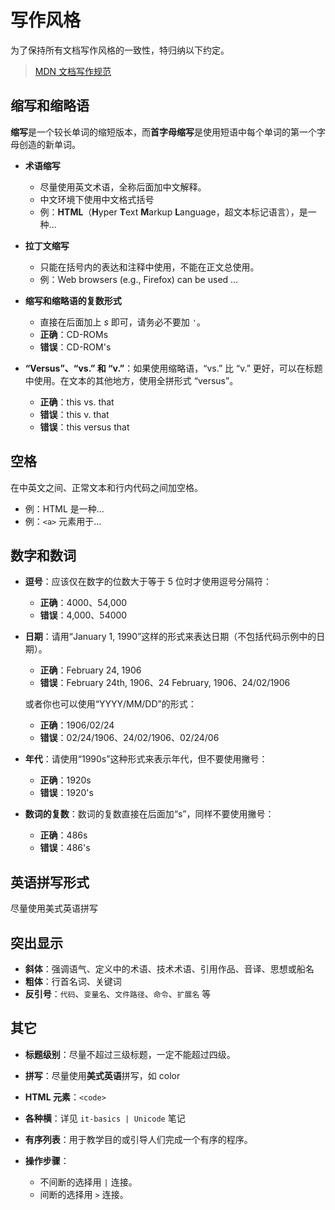 # 写作风格

为了保持所有文档写作风格的一致性，特归纳以下约定。

> [MDN 文档写作规范](https://developer.mozilla.org/zh-CN/docs/MDN/Writing_guidelines/Writing_style_guide)

## 缩写和缩略语

**缩写**是一个较长单词的缩短版本，而**首字母缩写**是使用短语中每个单词的第一个字母创造的新单词。

- **术语缩写**
    - 尽量使用英文术语，全称后面加中文解释。
    - 中文环境下使用中文格式括号
    - 例：**HTML**（**H**yper **T**ext **M**arkup **L**anguage，超文本标记语言），是一种...
    
- **拉丁文缩写**

    - 只能在括号内的表达和注释中使用，不能在正文总使用。
    - 例：Web browsers (e.g., Firefox) can be used ...

- **缩写和缩略语的复数形式**

    - 直接在后面加上 *s* 即可，请务必不要加 `'`。
    - **正确**：CD-ROMs
    - **错误**：CD-ROM's

- **“Versus”、“vs.” 和 “v.”**：如果使用缩略语，“vs.” 比 “v.” 更好，可以在标题中使用。在文本的其他地方，使用全拼形式 “versus”。

    - **正确**：this vs. that
    - **错误**：this v. that
    - **错误**：this versus that

## 空格

在中英文之间、正常文本和行内代码之间加空格。

- 例：HTML 是一种...
- 例：`<a>` 元素用于...

## 数字和数词

- **逗号**：应该仅在数字的位数大于等于 5 位时才使用逗号分隔符：

    - **正确**：4000、54,000
    - **错误**：4,000、54000

- **日期**：请用“January 1, 1990”这样的形式来表达日期（不包括代码示例中的日期）。

    - **正确**：February 24, 1906
    - **错误**：February 24th, 1906、24 February, 1906、24/02/1906

    或者你也可以使用“YYYY/MM/DD”的形式：

    - **正确**：1906/02/24
    - **错误**：02/24/1906、24/02/1906、02/24/06

- **年代**：请使用“1990s”这种形式来表示年代，但不要使用撇号：

    - **正确**：1920s
    - **错误**：1920's

- **数词的复数**：数词的复数直接在后面加“s”，同样不要使用撇号：

    - **正确**：486s
    - **错误**：486's

## 英语拼写形式

尽量使用美式英语拼写

## 突出显示

- **斜体**：强调语气、定义中的术语、技术术语、引用作品、音译、思想或船名
- **粗体**：行首名词、关键词
- **反引号**：`代码`、`变量名`、`文件路径`、`命令`、`扩展名` 等

## 其它

- **标题级别**：尽量不超过三级标题，一定不能超过四级。
- **拼写**：尽量使用**美式英语**拼写，如 color
- **HTML 元素**：`<code>`
- **各种横**：详见 `it-basics | Unicode` 笔记
- **有序列表**：用于教学目的或引导人们完成一个有序的程序。
- **操作步骤**：

    - 不间断的选择用 `|` 连接。
    - 间断的选择用 `>` 连接。